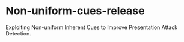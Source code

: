 # Non-uniform-cues-release
Exploiting Non-uniform Inherent Cues to Improve Presentation Attack Detection.
